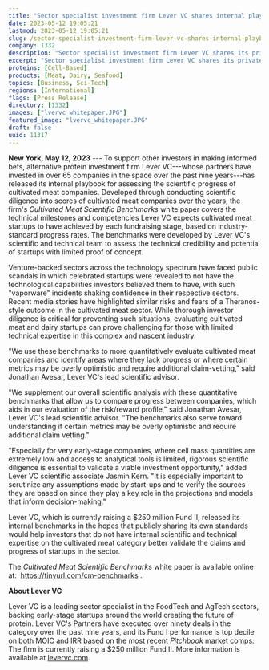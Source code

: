 ```yaml
---
title: "Sector specialist investment firm Lever VC shares internal playbook for benchmarking scientific progress of cultivated meat startups"
date: 2023-05-12 19:05:21
lastmod: 2023-05-12 19:05:21
slug: /sector-specialist-investment-firm-lever-vc-shares-internal-playbook-benchmarking
company: 1332
description: "Sector specialist investment firm Lever VC shares its private internal playbook for benchmarking the scientific progress of cultivated meat and dairy startups"
excerpt: "Sector specialist investment firm Lever VC shares its private internal playbook for benchmarking the scientific progress of cultivated meat and dairy startups"
proteins: [Cell-Based]
products: [Meat, Dairy, Seafood]
topics: [Business, Sci-Tech]
regions: [International]
flags: [Press Release]
directory: [1332]
images: ["lvervc_whitepaper.JPG"]
featured_image: "lvervc_whitepaper.JPG"
draft: false
uuid: 11317
---
```

**New York, May 12, 2023** --- To support other investors in making
informed bets, alternative protein investment firm Lever VC---whose
partners have invested in over 65 companies in the space over the past
nine years---has released its internal playbook for assessing the
scientific progress of cultivated meat companies. Developed through
conducting scientific diligence into scores of cultivated meat companies
over the years, the firm's *Cultivated Meat Scientific Benchmarks* white
paper covers the technical milestones and competencies Lever VC expects
cultivated meat startups to have achieved by each fundraising stage,
based on industry-standard progress rates. The benchmarks were developed
by Lever VC's scientific and technical team to assess the technical
credibility and potential of startups with limited proof of concept.

Venture-backed sectors across the technology spectrum have faced public
scandals in which celebrated startups were revealed to not have the
technological capabilities investors believed them to have, with such
"vaporware" incidents shaking confidence in their respective sectors.
Recent media stories have highlighted similar risks and fears of a
Theranos-style outcome in the cultivated meat sector. While thorough
investor diligence is critical for preventing such situations,
evaluating cultivated meat and dairy startups can prove challenging for
those with limited technical expertise in this complex and nascent
industry.

\"We use these benchmarks to more quantitatively evaluate cultivated
meat companies and identify areas where they lack progress or where
certain metrics may be overly optimistic and require additional
claim-vetting,\" said Jonathan Avesar, Lever VC\'s lead scientific
advisor.

\"We supplement our overall scientific analysis with these quantitative
benchmarks that allow us to compare progress between companies, which
aids in our evaluation of the risk/reward profile," said Jonathan
Avesar, Lever VC\'s lead scientific advisor. "The benchmarks also serve
toward understanding if certain metrics may be overly optimistic and
require additional claim vetting.\"

"Especially for very early-stage companies, where cell mass quantities
are extremely low and access to analytical tools is limited, rigorous
scientific diligence is essential to validate a viable investment
opportunity," added Lever VC scientific associate Jasmin Kern. "It is
especially important to scrutinize any assumptions made by start-ups and
to verify the sources they are based on since they play a key role in
the projections and models that inform decision-making."

Lever VC, which is currently raising a \$250 million Fund II, released
its internal benchmarks in the hopes that publicly sharing its own
standards would help investors that do not have internal scientific and
technical expertise on the cultivated meat category better validate the
claims and progress of startups in the sector.

The *Cultivated Meat Scientific Benchmarks* white paper is available
online at:  <https://tinyurl.com/cm-benchmarks> .

**About Lever VC**

Lever VC is a leading sector specialist in the FoodTech and AgTech
sectors, backing early-stage startups around the world creating the
future of protein. Lever VC's Partners have executed over ninety deals
in the category over the past nine years, and its Fund I performance is
top decile on both MOIC and IRR based on the most recent *Pitchbook*
market comps. The firm is currently raising a \$250 million Fund II.
More information is available at [levervc.com](http://levervc.com).
